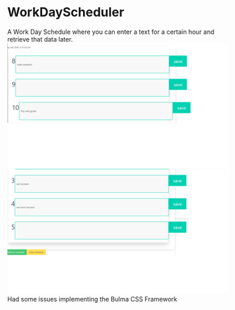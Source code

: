 # WorkDayScheduler

A Work Day Schedule where you can enter a text for a certain hour and retrieve that data later.
![](assets/workday1.png)
![](assets/workday2.png)
Had some issues implementing the Bulma CSS Framework
